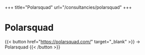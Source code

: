 +++
title="Polarsquad"
url="/consultancies/polarsquad"
+++

# Polarsquad

{{< button href="https://polarsquad.com/" target="_blank" >}}
-> Polarsquad
{{< /button >}}  
